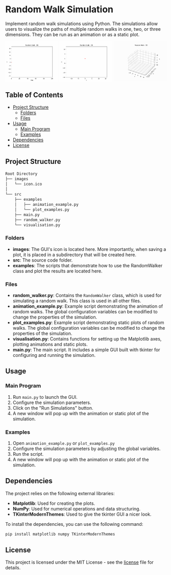 # Random Walk Simulation

Implement random walk simulations using Python. The simulations allow users to visualize the paths of multiple random walks in one, two, or three dimensions. They can be run as an animation or as a static plot.

<div style="display: flex; justify-content: center; gap: 1%;">
  <img src="readme_gifs/readme_1d.gif" alt="Random Walk 1D GIF" width="33%">
  <img src="readme_gifs/readme_2d.gif" alt="Random Walk 2D GIF" width="33%">
  <img src="readme_gifs/readme_3d.gif" alt="Random Walk 3D GIF" width="33%">
</div>

## Table of Contents
- [Project Structure](#project-structure)
  - [Folders](#folders)
  - [Files](#files)
- [Usage](#usage)
  - [Main Program](#main-program)
  - [Examples](#examples)
- [Dependencies](#dependencies)
- [License](#license)

## Project Structure

```
Root Directory
├── images
│   └── icon.ico
│
└── src
    ├── examples
    │   ├── animation_example.py
    │   └── plot_examples.py
    ├── main.py
    ├── random_walker.py
    └── visualisation.py
```

### Folders
- **images**: The GUI's icon is located here. More importantly, when saving a plot, it is placed in a subdirectory that will be created here.
- **src**: The source code folder.
- **examples**: The scripts that demonstrate how to use the RandomWalker class and plot the results are located here.

### Files
- **random_walker.py**: Contains the `RandomWalker` class, which is used for simulating a random walk. This class is used in all other files.
- **animation_example.py**: Example script demonstrating the animation of random walks. The global configuration variables can be modified to change the properties of the simulation.
- **plot_examples.py**: Example script demonstrating static plots of random walks. The global configuration variables can be modified to change the properties of the simulation.
- **visualisation.py**: Contains functions for setting up the Matplotlib axes, plotting animations and static plots.
- **main.py**: The main script. It includes a simple GUI built with tkinter for configuring and running the simulation.

## Usage
### Main Program
1. Run `main.py` to launch the GUI.
2. Configure the simulation parameters.
3. Click on the "Run Simulations" button.
4. A new window will pop up with the animation or static plot of the simulation.

### Examples
1. Open `animation_example.py` or `plot_examples.py`
2. Configure the simulation parameters by adjusting the global variables.
3. Run the script. 
4. A new window will pop up with the animation or static plot of the simulation.

## Dependencies

The project relies on the following external libraries:

- **Matplotlib**: Used for creating the plots.
- **NumPy**: Used for numerical operations and data structuring.
- **TKinterModernThemes**: Used to give the tkinter GUI a nicer look.

To install the dependencies, you can use the following command:

```bash
pip install matplotlib numpy TKinterModernThemes
```

## License

This project is licensed under the MIT License - see the [license](LICENSE.md) file for details.

